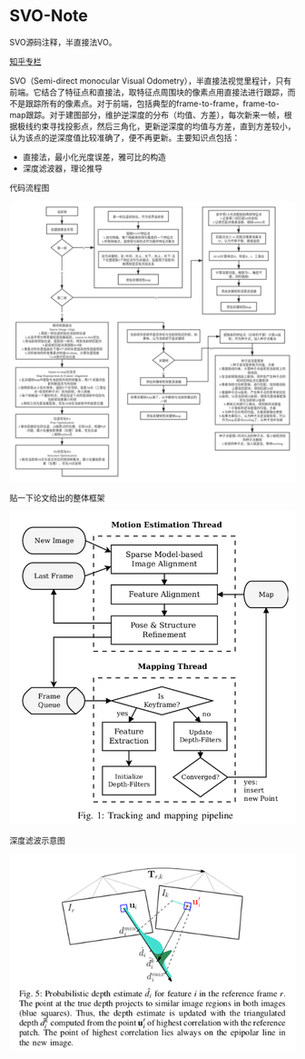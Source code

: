 # SVO-Note
SVO源码注释，半直接法VO。

[知乎专栏](https://www.zhihu.com/column/c_1344713922587365377)

SVO（Semi-direct monocular Visual Odometry），半直接法视觉里程计，只有前端。它结合了特征点和直接法，取特征点周围块的像素点用直接法进行跟踪，而不是跟踪所有的像素点。对于前端，包括典型的frame-to-frame，frame-to-map跟踪。对于建图部分，维护逆深度的分布（均值、方差），每次新来一帧，根据极线约束寻找投影点，然后三角化，更新逆深度的均值与方差，直到方差较小，认为该点的逆深度值比较准确了，便不再更新。主要知识点包括：

- 直接法，最小化光度误差，雅可比的构造
- 深度滤波器，理论推导

代码流程图

![Image](https://github.com/smilefacehh/SVO-Note/blob/main/SVO%E6%B5%81%E7%A8%8B%E5%9B%BE.png)

贴一下论文给出的整体框架

![Image](https://github.com/smilefacehh/SVO-Note/blob/main/svo.png)

深度滤波示意图

![Image](https://github.com/smilefacehh/SVO-Note/blob/main/depthfilter.png)
